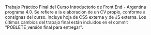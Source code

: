 Trabajo Práctico Final del Curso Introductorio de Front End - Argentina programa 4.0. Se refiere a la elaboración de un CV propio, conforme a consignas del curso. Incluye hoja de CSS externa y de JS externa.
Los últimos cambios del trabajo final están incluidos en el commit "POBLETE_versión final para entregar". 